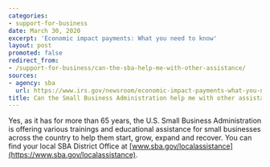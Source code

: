 ```yaml
---
categories:
- support-for-business
date: March 30, 2020
excerpt: 'Economic impact payments: What you need to know'
layout: post
promoted: false
redirect_from:
- /support-for-business/can-the-sba-help-me-with-other-assistance/
sources:
- agency: sba
  url: https://www.irs.gov/newsroom/economic-impact-payments-what-you-need-to-know
title: Can the Small Business Administration help me with other assistance?
---
```


Yes, as it has for more than 65 years, the U.S. Small Business Administration is offering various trainings and educational assistance for small businesses across the country to help them start, grow, expand and recover. You can find your local SBA District Office at [www.sba.gov/localassistance](https://www.sba.gov/localassistance).
